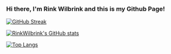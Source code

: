 ### Hi there, I'm Rink Wilbrink and this is my Github Page!

[![GitHub Streak](http://github-readme-streak-stats.herokuapp.com?user=RinkWilbrink&theme=tokyonight&hide_border=true&stroke=00A4DD)](https://git.io/streak-stats)

[![RinkWilbrink's GitHub stats](https://github-readme-stats.vercel.app/api?username=RinkWilbrink&theme=tokyonight&hide_border=true&stroke=00A4DD)](https://github.com/anuraghazra/github-readme-stats)

[![Top Langs](https://github-readme-stats.vercel.app/api/top-langs/?username=RinkWilbrink&theme=tokyonight&hide_border=true&stroke=00A4DD)](https://github.com/anuraghazra/github-readme-stats)



<!--
**RinkWilbrink/RinkWilbrink** is a ✨ _special_ ✨ repository because its `README.md` (this file) appears on your GitHub profile.

Here are some ideas to get you started:

- 🔭 I’m currently working on ...
- 🌱 I’m currently learning ...
- 👯 I’m looking to collaborate on ...
- 🤔 I’m looking for help with ...
- 💬 Ask me about ...
- 📫 How to reach me: ...
- 😄 Pronouns: ...
- ⚡ Fun fact: ...
-->
